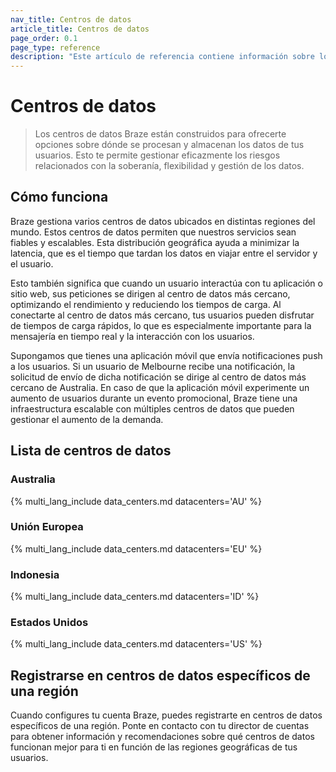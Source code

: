 ```yaml
---
nav_title: Centros de datos
article_title: Centros de datos
page_order: 0.1
page_type: reference
description: "Este artículo de referencia contiene información sobre los centros de datos, incluida su ubicación y cómo registrarse en centros de datos específicos de una región."
---
```


# Centros de datos

> Los centros de datos Braze están construidos para ofrecerte opciones sobre dónde se procesan y almacenan los datos de tus usuarios. Esto te permite gestionar eficazmente los riesgos relacionados con la soberanía, flexibilidad y gestión de los datos.

## Cómo funciona

Braze gestiona varios centros de datos ubicados en distintas regiones del mundo. Estos centros de datos permiten que nuestros servicios sean fiables y escalables. Esta distribución geográfica ayuda a minimizar la latencia, que es el tiempo que tardan los datos en viajar entre el servidor y el usuario. 

Esto también significa que cuando un usuario interactúa con tu aplicación o sitio web, sus peticiones se dirigen al centro de datos más cercano, optimizando el rendimiento y reduciendo los tiempos de carga. Al conectarte al centro de datos más cercano, tus usuarios pueden disfrutar de tiempos de carga rápidos, lo que es especialmente importante para la mensajería en tiempo real y la interacción con los usuarios.

Supongamos que tienes una aplicación móvil que envía notificaciones push a los usuarios. Si un usuario de Melbourne recibe una notificación, la solicitud de envío de dicha notificación se dirige al centro de datos más cercano de Australia. En caso de que la aplicación móvil experimente un aumento de usuarios durante un evento promocional, Braze tiene una infraestructura escalable con múltiples centros de datos que pueden gestionar el aumento de la demanda.

## Lista de centros de datos

### Australia

{% multi_lang_include data_centers.md datacenters='AU' %}

### Unión Europea

{% multi_lang_include data_centers.md datacenters='EU' %}

### Indonesia

{% multi_lang_include data_centers.md datacenters='ID' %}

### Estados Unidos

{% multi_lang_include data_centers.md datacenters='US' %}

## Registrarse en centros de datos específicos de una región

Cuando configures tu cuenta Braze, puedes registrarte en centros de datos específicos de una región. Ponte en contacto con tu director de cuentas para obtener información y recomendaciones sobre qué centros de datos funcionan mejor para ti en función de las regiones geográficas de tus usuarios.
